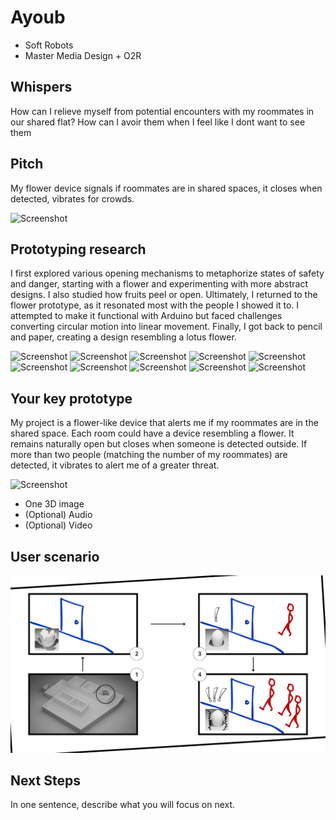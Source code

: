 # Ayoub
- Soft Robots
- Master Media Design + O2R

## Whispers
How can I relieve myself from potential encounters with my roommates in our shared flat? How can I avoir them when I feel like I dont want to see them

## Pitch
My flower device signals if roommates are in shared spaces, it closes when detected, vibrates for crowds.

![Screenshot](IMG_5543.png)


## Prototyping research
I first explored various opening mechanisms to metaphorize states of safety and danger, starting with a flower and experimenting with more abstract designs. I also studied how fruits peel or open. Ultimately, I returned to the flower prototype, as it resonated most with the people I showed it to. I attempted to make it functional with Arduino but faced challenges converting circular motion into linear movement. Finally, I got back to pencil and paper, creating a design resembling a lotus flower.

![Screenshot](IMG_5471.png)
![Screenshot](IMG_5472.png)
![Screenshot](IMG_5477.png)
![Screenshot](IMG_5478.png)
![Screenshot](IMG_5547.png)
![Screenshot](IMG_5548.png)
![Screenshot](IMG_5517.png)
![Screenshot](IMG_5528.png)
![Screenshot](IMG_5545.png)
![Screenshot](IMG_5546.png)


## Your key prototype
My project is a flower-like device that alerts me if my roommates are in the shared space. Each room could have a device resembling a flower. It remains naturally open but closes when someone is detected outside. If more than two people (matching the number of my roommates) are detected, it vibrates to alert me of a greater threat.

![Screenshot](IMG_5540.png)
+ One 3D image 
+ (Optional) Audio
+ (Optional) Video

## User scenario
![Screenshot](story_board.png)

## Next Steps
In one sentence, describe what you will focus on next.